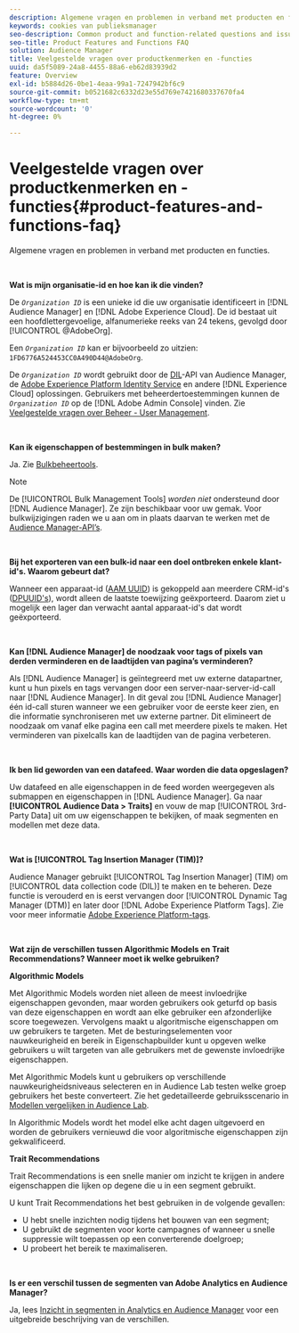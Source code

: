 ```yaml
---
description: Algemene vragen en problemen in verband met producten en functies.
keywords: cookies van publieksmanager
seo-description: Common product and function-related questions and issues.
seo-title: Product Features and Functions FAQ
solution: Audience Manager
title: Veelgestelde vragen over productkenmerken en -functies
uuid: da5f5089-24a8-4455-88a6-eb62d83939d2
feature: Overview
exl-id: b5884d26-0be1-4eaa-99a1-7247942bf6c9
source-git-commit: b0521682c6332d23e55d769e7421680337670fa4
workflow-type: tm+mt
source-wordcount: '0'
ht-degree: 0%

---
```


# Veelgestelde vragen over productkenmerken en -functies{#product-features-and-functions-faq}

Algemene vragen en problemen in verband met producten en functies.

 

<!-- 

faq_features_functions.xml

 -->

**Wat is mijn organisatie-id en hoe kan ik die vinden?**

De *`Organization ID`* is een unieke id die uw organisatie identificeert in [!DNL Audience Manager] en [!DNL Adobe Experience Cloud]. De id bestaat uit een hoofdlettergevoelige, alfanumerieke reeks van 24 tekens, gevolgd door [!UICONTROL @AdobeOrg].

Een *`Organization ID`* kan er bijvoorbeeld zo uitzien: `1FD6776A524453CC0A490D44@AdobeOrg`.

De *`Organization ID`* wordt gebruikt door de [DIL](../dil/dil-overview.md)-API van Audience Manager, de [Adobe Experience Platform Identity Service](https://experienceleague.adobe.com/docs/id-service/using/home.html) en andere [!DNL Experience Cloud] oplossingen. Gebruikers met beheerdertoestemmingen kunnen de *`Organization ID`* op de [!DNL Adobe Admin Console] vinden. Zie [Veelgestelde vragen over Beheer - User Management](https://experienceleague.adobe.com/docs/core-services/interface/manage-users-and-products/admin-getting-started.html).

 

**Kan ik eigenschappen of bestemmingen in bulk maken?**

Ja. Zie [Bulkbeheertools](../reference/bulk-management-tools/bulk-management-intro.md).

>[!NOTE]
>
>De [!UICONTROL Bulk Management Tools] *worden niet* ondersteund door [!DNL Audience Manager]. Ze zijn beschikbaar voor uw gemak. Voor bulkwijzigingen raden we u aan om in plaats daarvan te werken met de [Audience Manager-API’s](../api/api.md).

 

**Bij het exporteren van een bulk-id naar een doel ontbreken enkele klant-id&#39;s. Waarom gebeurt dat?**

Wanneer een apparaat-id ([AAM UUID](../reference/ids-in-aam.md)) is gekoppeld aan meerdere CRM-id&#39;s ([DPUUID&#39;s](../reference/ids-in-aam.md)), wordt alleen de laatste toewijzing geëxporteerd. Daarom ziet u mogelijk een lager dan verwacht aantal apparaat-id&#39;s dat wordt geëxporteerd.

 

**Kan [!DNL Audience Manager] de noodzaak voor tags of pixels van derden verminderen en de laadtijden van pagina’s verminderen?**

Als [!DNL Audience Manager] is geïntegreerd met uw externe datapartner, kunt u hun pixels en tags vervangen door een server-naar-server-id-call naar [!DNL Audience Manager]. In dit geval zou [!DNL Audience Manager] één id-call sturen wanneer we een gebruiker voor de eerste keer zien, en die informatie synchroniseren met uw externe partner. Dit elimineert de noodzaak om vanaf elke pagina een call met meerdere pixels te maken. Het verminderen van pixelcalls kan de laadtijden van de pagina verbeteren.

 

**Ik ben lid geworden van een datafeed. Waar worden die data opgeslagen?**

Uw datafeed en alle eigenschappen in de feed worden weergegeven als submappen en eigenschappen in [!DNL Audience Manager]. Ga naar **[!UICONTROL Audience Data > Traits]** en vouw de map [!UICONTROL 3rd-Party Data] uit om uw eigenschappen te bekijken, of maak segmenten en modellen met deze data.

 

**Wat is [!UICONTROL Tag Insertion Manager (TIM)]?**

Audience Manager gebruikt [!UICONTROL Tag Insertion Manager] (TIM) om [!UICONTROL data collection code (DIL)] te maken en te beheren. Deze functie is verouderd en is eerst vervangen door [!UICONTROL Dynamic Tag Manager (DTM)] en later door [!DNL Adobe Experience Platform Tags]. Zie voor meer informatie [Adobe Experience Platform-tags](https://experienceleague.adobe.com/docs/experience-platform/tags/home.html).

 

**Wat zijn de verschillen tussen Algorithmic Models en Trait Recommendations? Wanneer moet ik welke gebruiken?**

**Algorithmic Models**

Met Algorithmic Models worden niet alleen de meest invloedrijke eigenschappen gevonden, maar worden gebruikers ook geturfd op basis van deze eigenschappen en wordt aan elke gebruiker een afzonderlijke score toegewezen. Vervolgens maakt u algoritmische eigenschappen om uw gebruikers te targeten. Met de besturingselementen voor nauwkeurigheid en bereik in Eigenschapbuilder kunt u opgeven welke gebruikers u wilt targeten van alle gebruikers met de gewenste invloedrijke eigenschappen.

Met Algorithmic Models kunt u gebruikers op verschillende nauwkeurigheidsniveaus selecteren en in Audience Lab testen welke groep gebruikers het beste converteert. Zie het gedetailleerde gebruiksscenario in [Modellen vergelijken in Audience Lab](../features/audience-lab/audience-lab-use-cases.md#compare-models).

In Algorithmic Models wordt het model elke acht dagen uitgevoerd en worden de gebruikers vernieuwd die voor algoritmische eigenschappen zijn gekwalificeerd.

**Trait Recommendations**

Trait Recommendations is een snelle manier om inzicht te krijgen in andere eigenschappen die lijken op degene die u in een segment gebruikt.

U kunt Trait Recommendations het best gebruiken in de volgende gevallen:

* U hebt snelle inzichten nodig tijdens het bouwen van een segment;
* U gebruikt de segmenten voor korte campagnes of wanneer u snelle suppressie wilt toepassen op een converterende doelgroep;
* U probeert het bereik te maximaliseren.

 

**Is er een verschil tussen de segmenten van Adobe Analytics en Audience Manager?**

Ja, lees [Inzicht in segmenten in Analytics en Audience Manager](https://experienceleague.adobe.com/docs/analytics/integration/audience-analytics/audience-analytics-workflow/aam-analytics-segments.html) voor een uitgebreide beschrijving van de verschillen.
